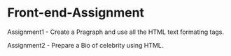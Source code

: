 # Front-end-Assignment
Assignment1 - Create a Pragraph and use all the HTML text formating tags.

Assignment2 - Prepare a Bio of celebrity using HTML.
